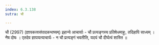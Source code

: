```yaml
---
index: 6.3.138
sutra: चौ

---
```

 चौ (2997) (ज्ञापकत्वसंपादकभाष्यम्) इहान्ये आचार्याः  -  चौ प्रत्यङ्गस्य प्रतिषेधमाहुः, तदिहापि साध्यम् । नैष दोषः । एतदेव ज्ञापयत्याचार्यः  -  न चौ प्रत्यङ्गं भवतीति, यदयं चौ दीर्घत्वं शास्ति ॥ 